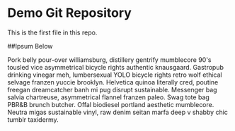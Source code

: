 # Demo Git Repository

This is the first file in this repo.

##Ipsum Below

Pork belly pour-over williamsburg, distillery gentrify mumblecore 90's tousled vice asymmetrical bicycle rights authentic knausgaard. Gastropub drinking vinegar meh, lumbersexual YOLO bicycle rights retro wolf ethical selvage franzen yuccie brooklyn. Helvetica quinoa literally cred, poutine freegan dreamcatcher banh mi pug disrupt sustainable. Messenger bag salvia chartreuse, asymmetrical flannel franzen paleo. Swag tote bag PBR&B brunch butcher. Offal biodiesel portland aesthetic mumblecore. Neutra migas sustainable vinyl, raw denim seitan marfa deep v shabby chic tumblr taxidermy.
